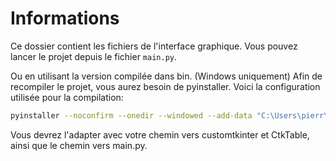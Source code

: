 
# Informations

Ce dossier contient les fichiers de l'interface graphique.
Vous pouvez lancer le projet depuis le fichier `main.py`.

Ou en utilisant la version compilée dans bin. (Windows uniquement)
Afin de recompiler le projet, vous aurez besoin de pyinstaller.
Voici la configuration utilisée pour la compilation:
```bash
pyinstaller --noconfirm --onedir --windowed --add-data "C:\Users\pierr\AppData\Local\Programs\Python\Python311\Lib\site-packages/customtkinter;customtkinter/"  --add-data "C:\Users\pierr\AppData\Local\Programs\Python\Python311\Lib\site-packages/CtkTable;customtkinter/" "../main.py"
```

Vous devrez l'adapter avec votre chemin vers customtkinter et CtkTable, ainsi que le chemin vers main.py.
